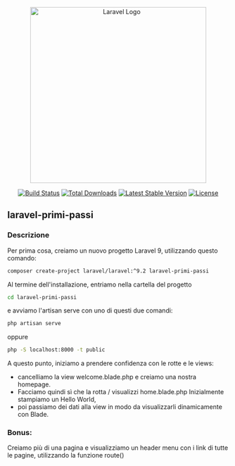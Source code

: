 <p align="center"><a href="https://laravel.com" target="_blank"><img src="https://raw.githubusercontent.com/laravel/art/master/logo-lockup/5%20SVG/2%20CMYK/1%20Full%20Color/laravel-logolockup-cmyk-red.svg" width="400" alt="Laravel Logo"></a></p>

<p align="center">
<a href="https://github.com/laravel/framework/actions"><img src="https://github.com/laravel/framework/workflows/tests/badge.svg" alt="Build Status"></a>
<a href="https://packagist.org/packages/laravel/framework"><img src="https://img.shields.io/packagist/dt/laravel/framework" alt="Total Downloads"></a>
<a href="https://packagist.org/packages/laravel/framework"><img src="https://img.shields.io/packagist/v/laravel/framework" alt="Latest Stable Version"></a>
<a href="https://packagist.org/packages/laravel/framework"><img src="https://img.shields.io/packagist/l/laravel/framework" alt="License"></a>
</p>

## laravel-primi-passi
### Descrizione 
Per prima cosa, creiamo un nuovo progetto Laravel 9, utilizzando questo comando:
```bash
composer create-project laravel/laravel:^9.2 laravel-primi-passi
```
Al termine dell'installazione, entriamo nella cartella del progetto
```bash
cd laravel-primi-passi
```
e avviamo l'artisan serve con uno di questi due comandi:
```bash
php artisan serve
```
 oppure 
 ```bash
 php -S localhost:8000 -t public
 ```
A questo punto, iniziamo a prendere confidenza con le rotte e le views: 
- cancelliamo la view welcome.blade.php e creiamo una nostra homepage. 
- Facciamo quindi sì che la rotta / visualizzi home.blade.php
Inizialmente stampiamo un Hello World, 
- poi passiamo dei dati alla view in modo da visualizzarli dinamicamente con Blade.
### Bonus:
Creiamo più di una pagina e visualizziamo un header menu con i link di tutte le pagine, utilizzando la funzione route()